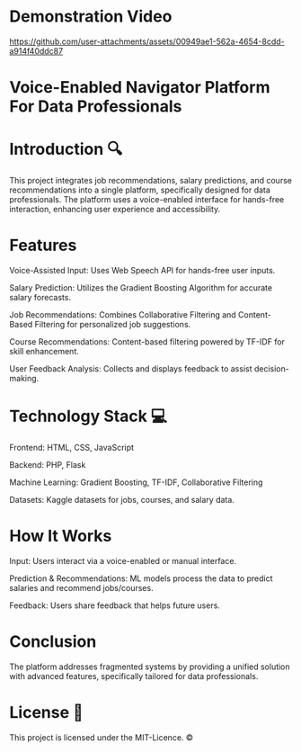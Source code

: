 # Demonstration Video

https://github.com/user-attachments/assets/00949ae1-562a-4654-8cdd-a914f40ddc87

# Voice-Enabled Navigator Platform For Data Professionals

# Introduction 🔍

This project integrates job recommendations, salary predictions, and course recommendations into a single platform, specifically designed for data professionals. 
The platform uses a voice-enabled interface for hands-free interaction, enhancing user experience and accessibility.

# Features

Voice-Assisted Input: Uses Web Speech API for hands-free user inputs.

Salary Prediction: Utilizes the Gradient Boosting Algorithm for accurate salary forecasts.

Job Recommendations: Combines Collaborative Filtering and Content-Based Filtering for personalized job suggestions.

Course Recommendations: Content-based filtering powered by TF-IDF for skill enhancement.

User Feedback Analysis: Collects and displays feedback to assist decision-making.

# Technology Stack 💻

Frontend: HTML, CSS, JavaScript

Backend: PHP, Flask

Machine Learning: Gradient Boosting, TF-IDF, Collaborative Filtering

Datasets: Kaggle datasets for jobs, courses, and salary data.

# How It Works

Input: Users interact via a voice-enabled or manual interface.

Prediction & Recommendations: ML models process the data to predict salaries and recommend jobs/courses.

Feedback: Users share feedback that helps future users.

# Conclusion

The platform addresses fragmented systems by providing a unified solution with advanced features, specifically tailored for data professionals.

# License 📄
This project is licensed under the MIT-Licence. ©️
 
